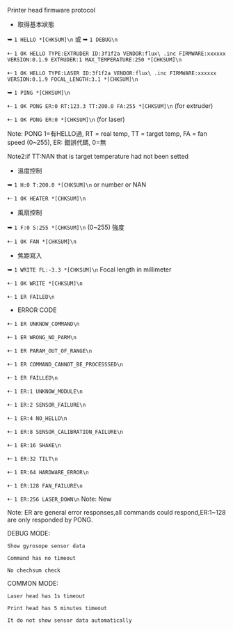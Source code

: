 Printer head firmware protocol

* 取得基本狀態

➥  `1 HELLO *[CHKSUM]\n` 或 ➥  `1 DEBUG\n`

⇠ `1 OK HELLO TYPE:EXTRUDER ID:3f1f2a VENDOR:flux\ .inc FIRMWARE:xxxxxx VERSION:0.1.9 EXTRUDER:1 MAX_TEMPERATURE:250 *[CHKSUM]\n`

⇠ `1 OK HELLO TYPE:LASER ID:3f1f2a VENDOR:flux\ .inc FIRMWARE:xxxxxx VERSION:0.1.9 FOCAL_LENGTH:3.1 *[CHKSUM]\n`

➥  `1 PING *[CHKSUM]\n`

⇠ `1 OK PONG ER:0 RT:123.3 TT:200.0 FA:255 *[CHKSUM]\n` (for extruder)

⇠ `1 OK PONG ER:0 *[CHKSUM]\n` (for laser)

Note: PONG 1=有HELLO過, RT = real temp, TT = target temp, FA = fan speed (0~255), ER: 錯誤代碼, 0=無

Note2:if TT:NAN that is target temperature had not been setted


* 溫度控制

➥  `1 H:0 T:200.0 *[CHKSUM]\n`  or number or NAN

⇠ `1 OK HEATER *[CHKSUM]\n`


* 風扇控制

➥  `1 F:0 S:255 *[CHKSUM]\n` (0~255) 強度

⇠ `1 OK FAN *[CHKSUM]\n`

* 焦距寫入

➥  `1 WRITE FL:-3.3 *[CHKSUM]\n`  Focal length in millimeter

⇠ `1 OK WRITE *[CHKSUM]\n`

⇠ `1 ER FAILED\n`

* ERROR CODE


⇠ `1 ER UNKNOW_COMMAND\n`

⇠ `1 ER WRONG_NO_PARM\n`

⇠ `1 ER PARAM_OUT_OF_RANGE\n`

⇠ `1 ER COMMAND_CANNOT_BE_PROCESSSED\n`

⇠ `1 ER FAILLED\n`

⇠ `1 ER:1 UNKNOW_MODULE\n`

⇠ `1 ER:2 SENSOR_FAILURE\n`

⇠ `1 ER:4 NO_HELLO\n`

⇠ `1 ER:8 SENSOR_CALIBRATION_FAILURE\n`

⇠ `1 ER:16 SHAKE\n`

⇠ `1 ER:32 TILT\n`

⇠ `1 ER:64 HARDWARE_ERROR\n`

⇠ `1 ER:128 FAN_FAILURE\n`

⇠ `1 ER:256 LASER_DOWN\n`  Note: New

Note: ER are general error responses,all commands could respond,ER:1~128 are only responded by PONG.

DEBUG MODE:

  `Show gyrosope sensor data`
  
  `Command has no timeout`
  
  `No chechsum check`
  
COMMON MODE:

  `Laser head has 1s timeout`
  
  `Print head has 5 minutes timeout`
  
  `It do not show sensor data automatically`
  
